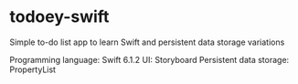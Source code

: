 # todoey-swift
Simple to-do list app to learn Swift and persistent data storage variations

Programming language: Swift 6.1.2
UI: Storyboard
Persistent data storage: PropertyList
